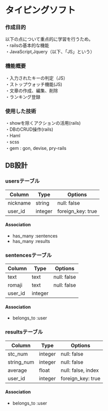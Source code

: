# タイピングソフト
### 作成目的
以下の点について重点的に学習を行うため。  
・railsの基本的な機能  
・JavaScript,Jquery（以下、「JS」という）
### 機能概要
・入力されたキーの判定（JS）  
・ストップウォッチ機能(JS)  
・文章の作成、編集、削除  
・ランキング登録  
### 使用した技術
・showを除くアクションの活用(rails)  
・DBのCRUD操作(rails)  
・Haml  
・scss  
・gem : gon, devise, pry-rails

## DB設計
### usersテーブル
|Column|Type|Options|
|------|----|-------|
|nickname|string|null: false|
|user_id|integer|foreign_key: true|
#### Association
- has_many :sentences
- has_many :results

### sentencesテーブル
|Column|Type|Options|
|------|----|-------|
|text|text|null: false|
|romaji|text|null: false|
|user_id|integer||
#### Association
- belongs_to :user

### resultsテーブル
|Column|Type|Options|
|------|----|-------|
|stc_num|integer|null: false|
|string_num|integer|null: false|
|average|float|null: false, index|
|user_id|integer|foreign_key: true|
#### Association
- belongs_to :user
